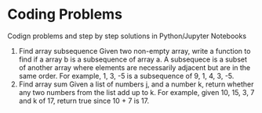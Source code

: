 # Coding Problems

Codign problems and step by step solutions in Python/Jupyter Notebooks

1. Find array subsequence
Given two non-empty array, write a function to find if a array b is a subsequence of array a.
A subsequece is a subset of another array where elements are necessarily adjacent but are in the same order.
For example, 1, 3, -5 is a subsequence of 9, 1, 4, 3, -5.
1. Find array sum
Given a list of numbers j, and a number k, return whether any two numbers from the list add up to k.
For example, given 10, 15, 3, 7 and k of 17, return true since 10 + 7 is 17.